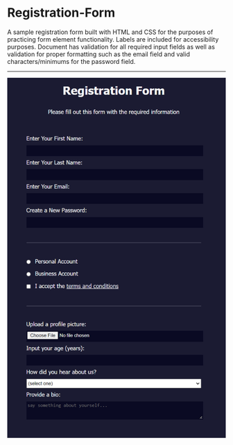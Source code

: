 # Registration-Form
A sample registration form built with HTML and CSS for the purposes of practicing form element functionality. Labels are included for accessibility purposes. Document has validation for all required input fields as well as validation for proper formatting such as the email field and valid characters/minimums for the password field.  

***
![Registraton Form](sampleimage.PNG)
